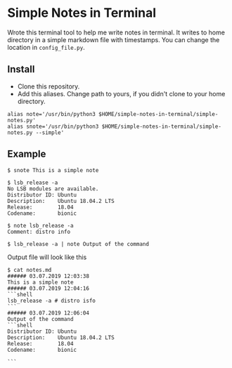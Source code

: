 # Simple Notes in Terminal

Wrote this terminal tool to help me write notes in terminal. It writes to home directory in a simple markdown file with timestamps. You can change the location in `config_file.py`.

## Install
* Clone this repository.
* Add this aliases. Change path to yours, if you didn't clone to your home directory.
```shell
alias note='/usr/bin/python3 $HOME/simple-notes-in-terminal/simple-notes.py'
alias snote='/usr/bin/python3 $HOME/simple-notes-in-terminal/simple-notes.py --simple'
```

## Example

```shell
$ snote This is a simple note

$ lsb_release -a
No LSB modules are available.
Distributor ID: Ubuntu
Description:    Ubuntu 18.04.2 LTS
Release:        18.04
Codename:       bionic

$ note lsb_release -a
Comment: distro info

$ lsb_release -a | note Output of the command
```

Output file will look like this 
```shell
$ cat notes.md
###### 03.07.2019 12:03:38
This is a simple note
###### 03.07.2019 12:04:16
​```shell
lsb_release -a # distro isfo
​```
###### 03.07.2019 12:06:04
Output of the command
​```shell
Distributor ID: Ubuntu
Description:    Ubuntu 18.04.2 LTS
Release:        18.04
Codename:       bionic

​```
```